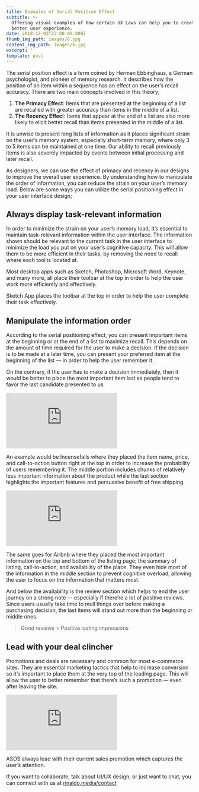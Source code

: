 ```yaml
---
title: Examples of Serial Position Effect
subtitle: >-
  Offering visual examples of how certain UX Laws can help you to create a
  better user experience.
date: 2018-12-02T23:00:00.000Z
thumb_img_path: images/6.jpg
content_img_path: images/6.jpg
excerpt: ''
template: post
---
```

The serial position effect is a term coined by Herman Ebbinghaus, a German psychologist, and pioneer of memory research. It describes how the position of an item within a sequence has an effect on the user’s recall accuracy. There are two main concepts involved in this theory;

1. **The Primacy Effect**: Items that are presented at the beginning of a list are recalled with greater accuracy than items in the middle of a list.
2. **The Recency Effec**t: Items that appear at the end of a list are also more likely to elicit better recall than items presented in the middle of a list.

It is unwise to present long lists of information as it places significant strain on the user’s memory system, especially short-term memory, where only 3 to 5 items can be maintained at one time. Our ability to recall previously items is also severely impacted by events between initial processing and later recall.

As designers, we can use the effect of primacy and recency in our designs to improve the overall user experience. By understanding how to manipulate the order of information, you can reduce the strain on your user’s memory load. Below are some ways you can utilize the serial positioning effect in your user interface design;

## Always display task-relevant information

In order to minimize the strain on your user’s memory load, it’s essential to maintain task-relevant information within the user interface. The information shown should be relevant to the current task in the user interface to minimize the load you put on your user’s cognitive capacity. This will allow them to be more efficient in their tasks, by removing the need to recall where each tool is located at.

Most desktop apps such as Sketch, Photoshop, Microsoft Word, Keynote, and many more, all place their toolbar at the top in order to help the user work more efficiently and effectively.

Sketch App places the toolbar at the top in order to help the user complete their task effectively.

## Manipulate the information order

According to the serial positioning effect, you can present important items at the beginning or at the end of a list to maximize recall. This depends on the amount of time required for the user to make a decision. If the decision is to be made at a later time, you can present your preferred item at the beginning of the list — in order to help the user remember it.

On the contrary, if the user has to make a decision immediately, then it would be better to place the most important item last as people tend to favor the last candidate presented to us.

![](<>)![](https://us6.free-proxy.com/browse.php?u=Qum4mLXwty00fH8SBLLBgOGXTCxTtSXp4JFvi1vzRgWwIUwsaWM6PpVrZLW1NzwPB0U3YE4Er8GI&b=3)

An example would be Incensefalls where they placed the item name, price, and call-to-action button right at the top in order to increase the probability of users remembering it. The middle portion includes chunks of relatively less important information about the product while the last section highlights the important features and persuasive benefit of free shipping.

![](<>)![](https://us6.free-proxy.com/browse.php?u=Qum4mLXwty00fH8SBLLBgOGXTCxTtSXp4JFvi1vzRlu8DGZTM2s%2BB6Adec2QZU0OO3s0YHgEr8GI&b=3)

The same goes for Airbnb where they placed the most important information on the top and bottom of the listing page; the summary of listing, call-to-action, and availability of the place. They even hide most of the information in the middle section to prevent cognitive overload, allowing the user to focus on the information that matters most.

And below the availability is the review section which helps to end the user journey on a strong note — especially if there’re a lot of positive reviews. Since users usually take time to mull things over before making a purchasing decision, the last items will stand out more than the beginning or middle ones.

> Good reviews = Positive lasting impressions

## Lead with your deal clincher

Promotions and deals are necessary and common for most e-commerce sites. They are essential marketing tactics that help to increase conversion so it’s important to place them at the very top of the leading page. This will allow the user to better remember that there’s such a promotion — even after leaving the site.

![](https://us6.free-proxy.com/browse.php?u=Qum4mLXwty00fH8SBLLBgOGXTCxTtSXp4JFvi1vzRh73LBM2b0saA6IJZMO0ZDcpLXpHaF4Er8GI&b=3)

ASOS always lead with their current sales promotion which captures the user’s attention.

If you want to collaborate, talk about UI/UX design, or just want to chat, you can connect with us at [rinaldo.media/contact](rinaldo.media/contact)
